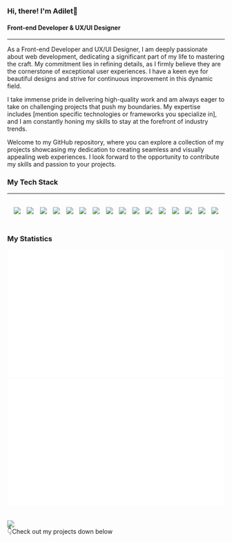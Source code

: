 ### Hi, there! I'm Adilet👋
#### Front-end Developer & UX/UI Designer
---
As a Front-end Developer and UX/UI Designer, I am deeply passionate about web development, dedicating a significant part of my life to mastering the craft. My commitment lies in refining details, as I firmly believe they are the cornerstone of exceptional user experiences. I have a keen eye for beautiful designs and strive for continuous improvement in this dynamic field.

I take immense pride in delivering high-quality work and am always eager to take on challenging projects that push my boundaries. My expertise includes [mention specific technologies or frameworks you specialize in], and I am constantly honing my skills to stay at the forefront of industry trends.

Welcome to my GitHub repository, where you can explore a collection of my projects showcasing my dedication to creating seamless and visually appealing web experiences. I look forward to the opportunity to contribute my skills and passion to your projects.
### My Tech Stack
---
<br>

<div style="
            display: flex;
            justify-content: space-evenly;"
><img src=https://user-images.githubusercontent.com/25181517/117447155-6a868a00-af3d-11eb-9cfe-245df15c9f3f.png height=40>
            <img src=https://user-images.githubusercontent.com/25181517/183897015-94a058a6-b86e-4e42-a37f-bf92061753e5.png height=40>
    <img src=https://user-images.githubusercontent.com/25181517/183423507-c056a6f9-1ba8-4312-a350-19bcbc5a8697.png height=40>
    <img style="color: 'white'" src=https://user-images.githubusercontent.com/25181517/183423775-2276e25d-d43d-4e58-890b-edbc88e915f7.png height=40>
    <img src=https://user-images.githubusercontent.com/25181517/192158954-f88b5814-d510-4564-b285-dff7d6400dad.png height=40>
    <img src=https://user-images.githubusercontent.com/25181517/183898674-75a4a1b1-f960-4ea9-abcb-637170a00a75.png height=40>
    <img src=https://user-images.githubusercontent.com/25181517/182884177-d48a8579-2cd0-447a-b9a6-ffc7cb02560e.png height=40>
    <img src=https://user-images.githubusercontent.com/25181517/192108372-f71d70ac-7ae6-4c0d-8395-51d8870c2ef0.png height=40>
    <img src=https://user-images.githubusercontent.com/25181517/192106073-90fffafe-3562-4ff9-a37e-c77a2da0ff58.png height=40>
    <img src=https://user-images.githubusercontent.com/25181517/192158606-7c2ef6bd-6e04-47cf-b5bc-da2797cb5bda.png height=40>
    <img src=https://user-images.githubusercontent.com/25181517/117208740-bfb78400-adf5-11eb-97bb-09072b6bedfc.png height=40>
    <img src=https://user-images.githubusercontent.com/25181517/183896128-ec99105a-ec1a-4d85-b08b-1aa1620b2046.png height=40>
    <img src=https://user-images.githubusercontent.com/25181517/183914128-3fc88b4a-4ac1-40e6-9443-9a30182379b7.png height=40>
    <img src=https://img.icons8.com/?size=512&id=84280&format=png height=40>
    <img src=https://user-images.githubusercontent.com/25181517/192108891-d86b6220-e232-423a-bf5f-90903e6887c3.png height=40>
            <img src=https://cdn.worldvectorlogo.com/logos/aws-rds.svg height=40>
            
</div>

### My Statistics
![](https://raw.githubusercontent.com/AdiletBaimyrza/github-stats/master/generated/overview.svg#gh-dark-mode-only)
![](https://raw.githubusercontent.com/AdiletBaimyrza/github-stats/master/generated/languages.svg#gh-dark-mode-only)


<br>
<div style="display: flex; justify-content: space-between">
<img width="50%" src="https://github-readme-streak-stats.herokuapp.com/?user=AdiletBaimyrza&theme=dark&hide_border=true" />
</div>
👇Check out my projects down below 
